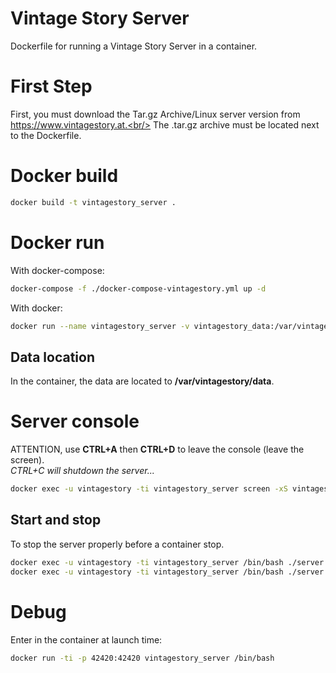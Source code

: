 Vintage Story Server
====================

Dockerfile for running a Vintage Story Server in a container.

# First Step
First, you must download the Tar.gz Archive/Linux server version from https://www.vintagestory.at.<br/>
The .tar.gz archive must be located next to the Dockerfile.

# Docker build
``` bash
docker build -t vintagestory_server .
```

# Docker run
With docker-compose:
``` bash
docker-compose -f ./docker-compose-vintagestory.yml up -d
```
With docker:
``` bash
docker run --name vintagestory_server -v vintagestory_data:/var/vintagestory/data --restart unless-stopped -d -p 42420:42420 docker.io/library/vintagestory_server
```

## Data location
In the container, the data are located to **/var/vintagestory/data**.

# Server console
ATTENTION, use **CTRL+A** then **CTRL+D** to leave the console (leave the screen).<br/>
*CTRL+C will shutdown the server...*
``` bash
docker exec -u vintagestory -ti vintagestory_server screen -xS vintagestory_server
```
## Start and stop
To stop the server properly before a container stop.
``` bash
docker exec -u vintagestory -ti vintagestory_server /bin/bash ./server.sh stop
docker exec -u vintagestory -ti vintagestory_server /bin/bash ./server.sh start
```

# Debug
Enter in the container at launch time:
``` bash
docker run -ti -p 42420:42420 vintagestory_server /bin/bash
```
